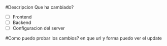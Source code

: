 #Descripcion
Que ha cambiado?

- [ ] Frontend
- [ ] Backend
- [ ] Configuracion del server

#Como puedo probar los cambios?
en que url y forma puedo ver el update
